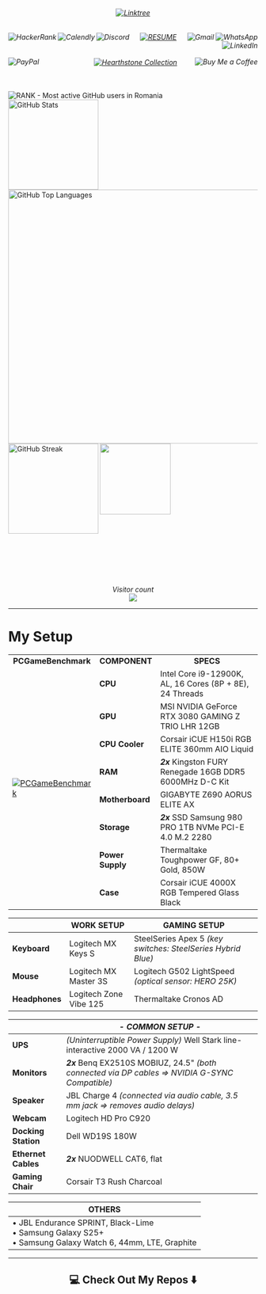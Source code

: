 <!-- Username = RomulusMirauta -->

<!-- https://shields.io/badges -->



<!-- First line -->


<h6  align="center">


<a href="https://linktr.ee/romulus_mirauta">
	<img align="center"
		src="https://img.shields.io/badge/linktree-1de9b6?style=for-the-badge&logo=linktree&logoColor=white" 
		alt="Linktree" />
</a>


</h6>


<h6  align="center">


<a href="https://www.hackerrank.com/profile/RomulusMirauta">
	<img align="left"
		src="https://img.shields.io/badge/-Hackerrank-2EC866?style=for-the-badge&logo=HackerRank&logoColor=white" 
		alt="HackerRank" />
</a>


<a href="https://calendly.com/romulus-mirauta/1-hour-meeting">
	<img align="left"
		src="https://img.shields.io/badge/Calendly-%23006BFF.svg?style=for-the-badge&logo=Calendly&logoColor=white"
		alt="Calendly" />
</a>


<a href="https://discord.com/users/171948220111388672">
	<img align="left"
		src="https://img.shields.io/badge/Discord-%235865F2.svg?style=for-the-badge&logo=discord&logoColor=white" 
		alt="Discord" />
</a>


<a href="https://docs.google.com/document/d/1b2vt_GqHarnpi5ee7XQQPeUnvB5h7ksj43ciZZqfpwE/">
	<img align="center"
		src="https://img.shields.io/badge/_RESUME_-CV1?style=for-the-badge&color=silver"
		alt="RESUME" />
</a>


<a href="https://wa.me/40757855838">
	<img align="right"
		src="https://img.shields.io/badge/WhatsApp-25D366?style=for-the-badge&logo=whatsapp&logoColor=white" 
		alt="WhatsApp" />
</a>


<a href="mailto:romulus.mirauta1@gmail.com">
	<img align="right"
		src="https://img.shields.io/badge/Gmail-D14836?style=for-the-badge&logo=gmail&logoColor=white" 
		alt="Gmail" />
</a>


<a href="https://www.linkedin.com/in/romulus-mirauta/">
	<img align="right"
		src="https://img.shields.io/badge/linkedin-%230077B5.svg?style=for-the-badge&logo=linkedin&logoColor=white" 
		alt="LinkedIn" />
</a>


</h6>


<h6  align="center">


<a href="https://www.paypal.com/paypalme/RomulusMirauta">
	<img align="left"
		src="https://img.shields.io/badge/PayPal-00457C?style=for-the-badge&logo=paypal&logoColor=white" 
		alt="PayPal" />
</a>
&nbsp;&nbsp;&nbsp;&nbsp;&nbsp;&nbsp;&nbsp;&nbsp;&nbsp;&nbsp;&nbsp;&nbsp;&nbsp;&nbsp;&nbsp;&nbsp;&nbsp;&nbsp;

<a href="https://hsreplay.net/collection/2/54480468/">
	<img align="center"
		src="https://img.shields.io/badge/Hearthstone%20Collection-%23FA830D.svg?style=for-the-badge&logo=hearthstone-collection&logoColor=white" 
		alt="Hearthstone Collection" />
</a>


<a href="https://buymeacoffee.com/romulusmirauta">
	<img align="right"
		src="https://img.shields.io/badge/Buy%20Me%20a%20Coffee-ffdd00?style=for-the-badge&logo=buy-me-a-coffee&logoColor=black" 
		alt="Buy Me a Coffee" />
</a>


</h6>


<br>


<!-- Additional -->


<!-- Commits -->
<a href="https://user-badge.committers.top/romania/RomulusMirauta">
	<img align="left"
		src="https://user-badge.committers.top/romania/RomulusMirauta.svg" 
		alt="RANK - Most active GitHub users in Romania" />
</a>


<!--

<!-- Contributions
<a href="https://user-badge.committers.top/romania_public/RomulusMirauta">
	<img align="left"
		src="https://user-badge.committers.top/romania_public/RomulusMirauta.svg" 
		alt="RANK - Most active GitHub users in Romania" />
</a>


<!-- All
<a href="https://user-badge.committers.top/romania_private/RomulusMirauta">
	<img align="right"
		src="https://user-badge.committers.top/romania_private/RomulusMirauta.svg" 
		alt="RANK - Most active GitHub users in Romania" />
</a>

-->


<br>


<!-- GitHub Stats -->


<a href="#">
	<img align="left" height=182
		src="https://github-readme-stats.vercel.app/api?username=RomulusMirauta&theme=dark&show_icons=true&hide_border=false&count_private=true&cache_seconds=43200&custom_title=My&nbsp;GitHub&nbsp;Stats&card_width=460"
		alt="GitHub Stats" />
</a>


<a href="https://gh-stats-gen.vercel.app/">
	<img align="right" height=513
		src="https://github-readme-stats.vercel.app/api/top-langs/?username=RomulusMirauta&theme=dark&show_icons=true&hide_border=false&layout=pie&cache_seconds=43200&&langs_count=20&card_width=290"
		alt="GitHub Top Languages" />
</a>



<a href="#">
	<img align="left" height=182
		src="https://github-readme-streak-stats.herokuapp.com/?user=RomulusMirauta&theme=dark&hide_border=false&cache_seconds=43200&card_width=460"
		alt="GitHub Streak" />
</a>


<a href="#">
	<img align="left" height=143
		src="https://github-profile-trophy.vercel.app/?username=RomulusMirauta&theme=darkhub&no-frame=false&title=Repositories,Followers,Commits&column=-1" />
</a>


<br><br><br><br><br><br><br><br><br><br><br><br><br><br><br><br><br><br><br><br><br><br><br><br><br>


<!-- Additional 2 -->


<p align="center">
	<i>Visitor count</i><br>
	<img src="https://profile-counter.glitch.me/RomulusMirauta/count.svg" />
</p>



<hr>


<!-- MY SETUP -->


# My Setup


<table>
  <tr>
    <td align="center"><b>PCGameBenchmark</b></td>
	<td align="center"><b>COMPONENT</b></td>
	<td align="center"><b>SPECS</b></td>
  </tr>
  <tr>
    <td rowspan="8"> 
		<a href="https://www.pcgamebenchmark.com/ratemypc?cpu=intel-core-i9-12900k&memory=32gb&gpu=nvidia-geforce-rtx-3080&platform=windows">
		<img src="https://www.pcgamebenchmark.com/signature/intel-core-i9-12900k/32gb/nvidia-geforce-rtx-3080/twitch.png" 
			alt="PCGameBenchmark" style="width: auto; height: auto; max-width: 100%; max-height: 100%;" />
		</a>
	</td>
    <td align="left"><b>CPU</b></td>
    <td align="left">Intel Core i9-12900K, AL, 16 Cores (8P + 8E), 24 Threads</td>
  </tr>
  <tr>
    <td align="left"><b>GPU</b></td>
    <td align="left">MSI NVIDIA GeForce RTX 3080 GAMING Z TRIO LHR 12GB</td>
  </tr>
  <tr>
	<td align="left"><b>CPU Cooler</b></td>
    <td align="left">Corsair iCUE H150i RGB ELITE 360mm AIO Liquid</td>
  </tr>
  <tr>
	<td align="left"><b>RAM</b></td>
    <td align="left"><b><i>2x</b></i> Kingston FURY Renegade 16GB DDR5 6000MHz D-C Kit</td>
  </tr>
  <tr>
	<td align="left"><b>Motherboard</b></td>
    <td align="left">GIGABYTE Z690 AORUS ELITE AX</td>
  </tr>
  <tr>
	<td align="left"><b>Storage</b></td>
    <td align="left"><b><i>2x</b></i> SSD Samsung 980 PRO 1TB NVMe PCI-E 4.0 M.2 2280</td>
  </tr>
  <tr>
	<td align="left"><b>Power Supply</b></td>
    <td align="left">Thermaltake Toughpower GF, 80+ Gold, 850W</td>
  </tr>
  <tr>
	<td align="left"><b>Case</b></td>
    <td align="left">Corsair iCUE 4000X RGB Tempered Glass Black</td>
  </tr>
</table>



| | **WORK SETUP** | **GAMING SETUP** |
| ----- | --- | --- |
| **Keyboard** | Logitech MX Keys S | SteelSeries Apex 5 *(key switches: SteelSeries Hybrid Blue)* |
| **Mouse** | Logitech MX Master 3S | Logitech G502 LightSpeed *(optical sensor: HERO 25K)* |
| **Headphones** | Logitech Zone Vibe 125 | Thermaltake Cronos AD |



| | ***- COMMON SETUP -*** |
| ----- | --- |
| **UPS** | *(Uninterruptible Power Supply)* Well Stark line-interactive 2000 VA / 1200 W |
| **Monitors** | ***2x*** Benq EX2510S MOBIUZ, 24.5" *(both connected via DP cables => NVIDIA G-SYNC Compatible)* |
| **Speaker** | JBL Charge 4 *(connected via audio cable, 3.5 mm jack => removes audio delays)* |
| **Webcam** | Logitech HD Pro C920 |
| **Docking Station** | Dell WD19S 180W |
| **Ethernet Cables** | ***2x*** NUODWELL CAT6, flat |
| **Gaming Chair** | Corsair T3 Rush Charcoal |



| **OTHERS** |
| ----- |
| • JBL Endurance SPRINT, Black-Lime <br> • Samsung Galaxy S25+ <br> • Samsung Galaxy Watch 6, 44mm, LTE, Graphite |



<hr>



<!-- Additional 3 -->


<h2  align="center">💻 Check Out My Repos ⬇️ </h2>





<!-- LEARNING



-->
